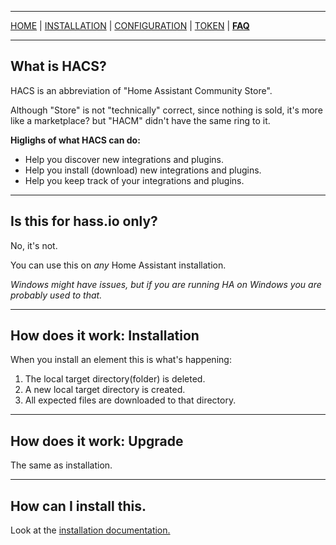 ***

[HOME](/hacs/) | [INSTALLATION](/hacs/install) | [CONFIGURATION](/hacs/configure) | [TOKEN](/hacs/token) | [**FAQ**](/hacs/faq)

***

## What is HACS?

HACS is an abbreviation of "Home Assistant Community Store".

Although "Store" is not "technically" correct, since nothing is sold, it's more like a marketplace? but "HACM" didn't have the same ring to it.

**Higlighs of what HACS can do:**

- Help you discover new integrations and plugins.
- Help you install (download) new integrations and plugins.
- Help you keep track of your integrations and plugins.

***

## Is this for hass.io only?

No, it's not.

You can use this on _any_ Home Assistant installation.

_Windows might have issues, but if you are running HA on Windows you are probably used to that._

***

## How does it work: Installation

When you install an element this is what's happening:

1. The local target directory(folder) is deleted.
1. A new local target directory is created.
1. All expected files are downloaded to that directory.

***

## How does it work: Upgrade

The same as installation.

***

## How can I install this.

Look at the [installation documentation.](/hacs/install)
